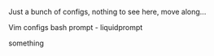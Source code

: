 Just a bunch of configs, nothing to see here, move along...

Vim configs
bash prompt - liquidprompt



something
